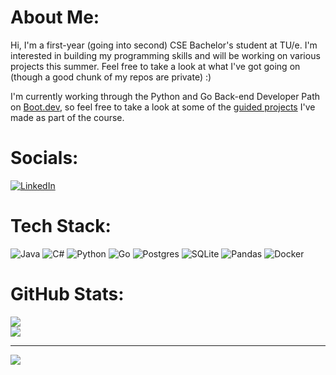 # About Me:
Hi, I'm a first-year (going into second) CSE Bachelor's student at TU/e. I'm interested in building my programming skills and will be working on various projects this summer. Feel free to take a look at what I've got going on (though a good chunk of my repos are private) :)

I'm currently working through the Python and Go Back-end Developer Path on [Boot.dev](https://www.boot.dev/u/charliej2005), so feel free to take a look at some of the [guided projects](https://github.com/stars/charliej2005/lists/boot-dev) I've made as part of the course.


# Socials:
[![LinkedIn](https://img.shields.io/badge/LinkedIn-%230077B5.svg?logo=linkedin&logoColor=white)](https://linkedin.com/in/charliej2005)

<!--- hi, why are you snooping around? these are my other socials but i'm keeping them hidden until i have more posts on them. [![Instagram](https://img.shields.io/badge/Instagram-%23E4405F.svg?logo=Instagram&logoColor=white)](https://instagram.com/charlie_irl_irl) [![Medium](https://img.shields.io/badge/Medium-12100E?logo=medium&logoColor=white)](https://medium.com/@@charlesreid.johnston) [![Reddit](https://img.shields.io/badge/Reddit-%23FF4500.svg?logo=Reddit&logoColor=white)](https://reddit.com/user/PrettyMuchCharlie) [![Stack Overflow](https://img.shields.io/badge/-Stackoverflow-FE7A16?logo=stack-overflow&logoColor=white)](https://stackoverflow.com/users/30986006) [![YouTube](https://img.shields.io/badge/YouTube-%23FF0000.svg?logo=YouTube&logoColor=white)](https://youtube.com/@UCwFCXpA4XJYcDHkDl9MBmxQ) [![Codepen](https://img.shields.io/badge/Codepen-000000?logo=codepen&logoColor=white)](https://codepen.io/charliej2005) [![email](https://img.shields.io/badge/Email-D14836?logo=gmail&logoColor=white)](mailto:charlesreid.johnston@gmail.com) --->

# Tech Stack:
![Java](https://img.shields.io/badge/java-%23ED8B00.svg?style=for-the-badge&logo=openjdk&logoColor=white) ![C#](https://img.shields.io/badge/c%23-%23239120.svg?style=for-the-badge&logo=csharp&logoColor=white) ![Python](https://img.shields.io/badge/python-3670A0?style=for-the-badge&logo=python&logoColor=ffdd54) ![Go](https://img.shields.io/badge/go-%2300ADD8.svg?style=for-the-badge&logo=go&logoColor=white) ![Postgres](https://img.shields.io/badge/postgres-%23316192.svg?style=for-the-badge&logo=postgresql&logoColor=white) ![SQLite](https://img.shields.io/badge/sqlite-%2307405e.svg?style=for-the-badge&logo=sqlite&logoColor=white) ![Pandas](https://img.shields.io/badge/pandas-%23150458.svg?style=for-the-badge&logo=pandas&logoColor=white) ![Docker](https://img.shields.io/badge/docker-%230db7ed.svg?style=for-the-badge&logo=docker&logoColor=white)
# GitHub Stats:
![](https://nirzak-streak-stats.vercel.app/?user=CharlieJ2005&theme=dark&hide_border=false)<br/>
![](https://github-readme-stats.vercel.app/api/top-langs/?username=CharlieJ2005&theme=dark&hide_border=false&include_all_commits=false&count_private=false&layout=compact)

---
[![](https://visitcount.itsvg.in/api?id=CharlieJ2005&icon=0&color=0)](https://visitcount.itsvg.in)

<!-- Proudly created with GPRM ( https://gprm.itsvg.in ) -->
